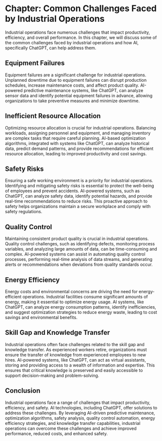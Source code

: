 Chapter: Common Challenges Faced by Industrial Operations
=========================================================

Industrial operations face numerous challenges that impact productivity, efficiency, and overall performance. In this chapter, we will discuss some of the common challenges faced by industrial operations and how AI, specifically ChatGPT, can help address them.

**Equipment Failures**
----------------------

Equipment failures are a significant challenge for industrial operations. Unplanned downtime due to equipment failures can disrupt production schedules, increase maintenance costs, and affect product quality. AI-powered predictive maintenance systems, like ChatGPT, can analyze sensor data and identify potential equipment failures in advance, allowing organizations to take preventive measures and minimize downtime.

**Inefficient Resource Allocation**
-----------------------------------

Optimizing resource allocation is crucial for industrial operations. Balancing workloads, assigning personnel and equipment, and managing inventory are complex tasks that require careful planning. AI-based optimization algorithms, integrated with systems like ChatGPT, can analyze historical data, predict demand patterns, and provide recommendations for efficient resource allocation, leading to improved productivity and cost savings.

**Safety Risks**
----------------

Ensuring a safe working environment is a priority for industrial operations. Identifying and mitigating safety risks is essential to protect the well-being of employees and prevent accidents. AI-powered systems, such as ChatGPT, can analyze safety data, identify potential hazards, and provide real-time recommendations to reduce risks. This proactive approach to safety helps organizations maintain a secure workplace and comply with safety regulations.

**Quality Control**
-------------------

Maintaining consistent product quality is crucial in industrial operations. Quality control challenges, such as identifying defects, monitoring process variables, and analyzing large amounts of data, can be time-consuming and complex. AI-powered systems can assist in automating quality control processes, performing real-time analysis of data streams, and generating alerts or recommendations when deviations from quality standards occur.

**Energy Efficiency**
---------------------

Energy costs and environmental concerns are driving the need for energy-efficient operations. Industrial facilities consume significant amounts of energy, making it essential to optimize energy usage. AI systems, like ChatGPT, can analyze energy consumption patterns, identify inefficiencies, and suggest optimization strategies to reduce energy waste, leading to cost savings and environmental benefits.

**Skill Gap and Knowledge Transfer**
------------------------------------

Industrial operations often face challenges related to the skill gap and knowledge transfer. As experienced workers retire, organizations must ensure the transfer of knowledge from experienced employees to new hires. AI-powered systems, like ChatGPT, can act as virtual assistants, storing and providing access to a wealth of information and expertise. This ensures that critical knowledge is preserved and easily accessible to support decision-making and problem-solving.

**Conclusion**
--------------

Industrial operations face a range of challenges that impact productivity, efficiency, and safety. AI technologies, including ChatGPT, offer solutions to address these challenges. By leveraging AI-driven predictive maintenance, optimization algorithms, safety analysis, quality control automation, energy efficiency strategies, and knowledge transfer capabilities, industrial operations can overcome these challenges and achieve improved performance, reduced costs, and enhanced safety.
